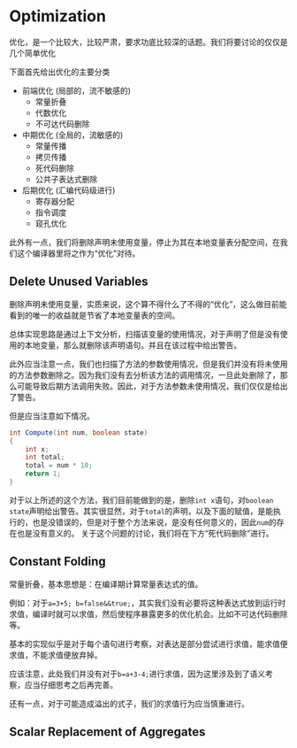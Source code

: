 # Optimization

优化，是一个比较大，比较严肃，要求功底比较深的话题。我们将要讨论的仅仅是几个简单优化

下面首先给出优化的主要分类

+ 前端优化 (局部的，流不敏感的)
  + 常量折叠
  + 代数优化
  + 不可达代码删除
+ 中期优化 (全局的，流敏感的)
  + 常量传播
  + 拷贝传播
  + 死代码删除
  + 公共子表达式删除
+ 后期优化 (汇编代码级进行)
  + 寄存器分配
  + 指令调度
  + 窥孔优化

此外有一点，我们将删除声明未使用变量，停止为其在本地变量表分配空间，在我们这个编译器里将之作为“优化”对待。

## Delete Unused Variables

删除声明未使用变量，实质来说，这个算不得什么了不得的“优化”，这么做目前能看到的唯一的收益就是节省了本地变量表的空间。

总体实现思路是通过上下文分析，扫描该变量的使用情况，对于声明了但是没有使用的本地变量，那么就删除该声明语句。并且在该过程中给出警告。

此外应当注意一点，我们也扫描了方法的参数使用情况，但是我们并没有将未使用的方法参数删除之。因为我们没有去分析该方法的调用情况，一旦此处删除了，那么可能导致后期方法调用失败。因此，对于方法参数未使用情况，我们仅仅是给出了警告。

但是应当注意如下情况。

```java
int Compute(int num, boolean state)
{
    int x;
    int total;
    total = num * 10;
    return 1;
}
```

对于以上所述的这个方法，我们目前能做到的是，删除`int x`语句，对`boolean state`声明给出警告。其实很显然，对于`total`的声明，以及下面的赋值，是能执行的，也是没错误的，但是对于整个方法来说，是没有任何意义的，因此`num`的存在也是没有意义的。
关于这个问题的讨论，我们将在下方“死代码删除”进行。

## Constant Folding

常量折叠，基本思想是：在编译期计算常量表达式的值。

例如：对于`a=3+5; b=false&&true;`，其实我们没有必要将这种表达式放到运行时求值，编译时就可以求值，然后使程序暴露更多的优化机会。比如不可达代码删除等。

基本的实现似乎是对于每个语句进行考察，对表达是部分尝试进行求值，能求值便求值，不能求值便放弃掉。

应该注意，此处我们并没有对于`b=a+3-4;`进行求值，因为这里涉及到了语义考察，应当仔细思考之后再完善。

还有一点，对于可能造成溢出的式子，我们的求值行为应当慎重进行。

## Scalar Replacement of Aggregates

